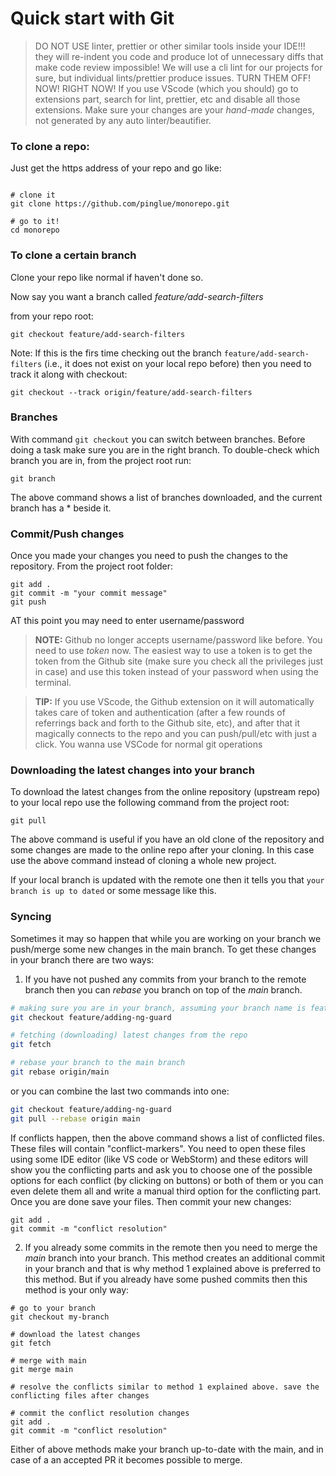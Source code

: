 Quick start with Git
================================

> DO NOT USE linter, prettier or other similar tools inside your IDE!!! they will re-indent you code and produce lot of unnecessary diffs that make code review impossible! We will use a cli lint for our projects for sure, but individual lints/prettier produce issues. TURN THEM OFF! NOW! RIGHT NOW! If you use VScode (which you should) go to extensions part, search for lint, prettier, etc and disable all those extensions. Make sure your changes are your *hand-made* changes, not generated by any auto linter/beautifier.

### To clone a repo:

Just get the https address of your repo and go like:

```shell

# clone it
git clone https://github.com/pinglue/monorepo.git

# go to it!
cd monorepo

```

### To clone a certain branch

Clone your repo like normal if haven't done so.

Now say you want a branch called *feature/add-search-filters*

from your repo root:
```shell
git checkout feature/add-search-filters
```

Note: If this is the firs time checking out the branch `feature/add-search-filters` (i.e., it does not exist on your local repo before) then you need to track it along with checkout:

```shell
git checkout --track origin/feature/add-search-filters
```


### Branches

With command `git checkout` you can switch between branches. Before doing a task make sure you are in the right branch. To double-check which branch you are in, from the project root run:

```shell
git branch
```

The above command shows a list of branches downloaded, and the current branch has a * beside it.


### Commit/Push changes
Once you made your changes you need to push the changes to the repository. From the project root folder:

```
git add .
git commit -m "your commit message"
git push
```

AT this point you may need to enter username/password

>**NOTE:** Github no longer accepts username/password like before. You need to use *token* now. The easiest way to use a token is to get the token from the Github site (make sure you check all the privileges just in case) and use this token instead of your password when using the terminal.

>**TIP:** If you use VScode, the Github extension on it will automatically takes care of token and authentication (after a few rounds of referrings back and forth to the Github site, etc), and after that it magically connects to the repo and you can push/pull/etc with just a click. You wanna use VSCode for normal git operations


### Downloading the latest changes into your branch

To download the latest changes from the online repository (upstream repo) to your local repo use the following command from the project root:

```
git pull
```

The above command is useful if you have an old clone of the repository and some changes are made to the online repo after your cloning. In this case use the above command instead of cloning a whole new project.

If your local branch is updated with the remote one then it tells you that `your branch is up to dated` or some message like this.

### Syncing

Sometimes it may so happen that while you are working on your branch we push/merge some new changes in the main branch. To get these changes in your branch there are two ways:


1. If you have not pushed any commits from your branch to the remote branch then you can *rebase* you branch on top of the *main* branch. 

```bash
# making sure you are in your branch, assuming your branch name is feature/adding-ng-guard
git checkout feature/adding-ng-guard

# fetching (downloading) latest changes from the repo
git fetch

# rebase your branch to the main branch
git rebase origin/main

```

or you can combine the last two commands into one:

```bash
git checkout feature/adding-ng-guard
git pull --rebase origin main
```

If conflicts happen, then the above command shows a list of conflicted files. These files will contain "conflict-markers". You need to open these files using some IDE editor (like VS code or WebStorm) and these editors will show you the conflicting parts and ask you to choose one of the possible options for each conflict (by clicking on buttons) or both of them or you can even delete them all and write a manual third option for the conflicting part. Once you are done save your files. Then commit your new changes:

```shell
git add .
git commit -m "conflict resolution"
```

2. If you already some commits in the remote then you need to merge the *main* branch into your branch. This method creates an additional commit in your branch and that is why method 1 explained above is preferred to this method. But if you already have some pushed commits then this method is your only way:

```shell
# go to your branch
git checkout my-branch

# download the latest changes
git fetch

# merge with main
git merge main

# resolve the conflicts similar to method 1 explained above. save the conflicting files after changes

# commit the conflict resolution changes
git add .
git commit -m "conflict resolution"
```

Either of above methods make your branch up-to-date with the main, and in case of a an accepted PR it becomes possible to merge. 